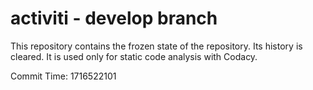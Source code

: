 # activiti - develop branch

This repository contains the frozen state of the repository.
Its history is cleared. It is used only for static code
analysis with Codacy.

Commit Time: 1716522101